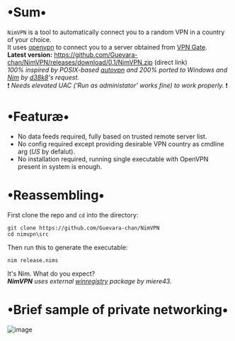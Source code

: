 # •Sum•
`NimVPN` is a tool to automatically connect you to a random VPN in a country of your choice.  
It uses [openvpn](https://github.com/OpenVPN/openvpn) to connect you to a server obtained from [VPN Gate](http://www.vpngate.net/en/).  
__Latest version:__ https://github.com/Guevara-chan/NimVPN/releases/download/0.1/NimVPN.zip (direct link)   
_100% inspired by POSIX-based [autovpn](https://github.com/adtac/autovpn) and 200% ported to Windows and [Nim](http://nim-lang.org) by [d38k8](https://github.com/d38k8)'s request._  
❗ _Needs elevated UAC ('Run as administator' works fine) to work properly._ ❗

# •Featuræ•
* No data feeds required, fully based on trusted remote server list.
* No config required except providing desirable VPN country as cmdline arg (_US_ by defalut).
* No installation required, running single executable with OpenVPN present in system is enough.

# •Reassembling•
First clone the repo and `cd` into the directory:

```
git clone https://github.com/Guevara-chan/NimVPN
cd nimvpn\src
```

Then run this to generate the executable:

```
nim release.nims
```

It's Nim. What do you expect?  
___NimVPN__ uses external [winregistry](https://github.com/miere43/nim-registry) package by miere43._

# •Brief sample of private networking•
![image](https://user-images.githubusercontent.com/8768470/56150498-b9a89d80-5fb7-11e9-8b59-cca037cccbd3.png)
